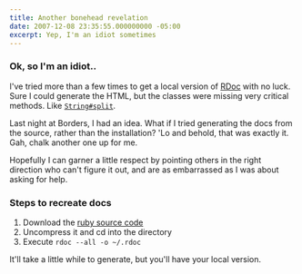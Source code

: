 ```yaml
---
title: Another bonehead revelation
date: 2007-12-08 23:35:55.000000000 -05:00
excerpt: Yep, I'm an idiot sometimes
---
```

### Ok, so I'm an idiot..

I've tried more than a few times to get a local version of [RDoc](http://ruby-doc.org/core/) with no luck. Sure I could generate the HTML, but the classes were missing very critical methods. Like [`String#split`](http://ruby-doc.org/core/classes/String.html#M000818).

Last night at Borders, I had an idea. What if I tried generating the docs from the source, rather than the installation? 'Lo and behold, that was exactly it. Gah, chalk another one up for me.

Hopefully I can garner a little respect by pointing others in the right direction who can't figure it out, and are as embarrassed as I was about asking for help.

### Steps to recreate docs

1. Download the [ruby source code](http://www.ruby-lang.org/en/downloads/)
1. Uncompress it and cd into the directory
1. Execute `rdoc --all -o ~/.rdoc`

It'll take a little while to generate, but you'll have your local version.
